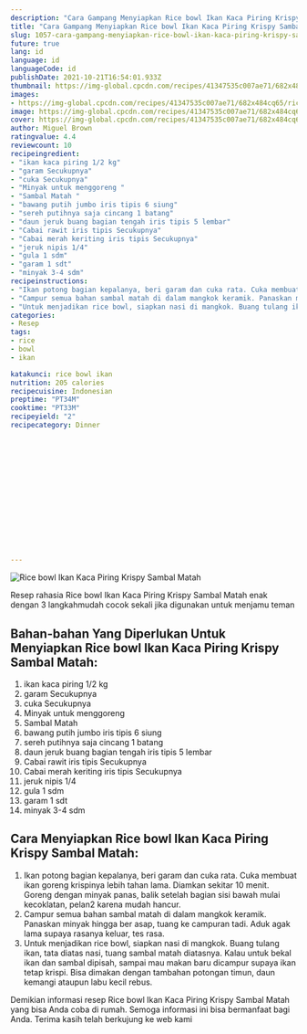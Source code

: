 ```yaml
---
description: "Cara Gampang Menyiapkan Rice bowl Ikan Kaca Piring Krispy Sambal Matah Anti Gagal"
title: "Cara Gampang Menyiapkan Rice bowl Ikan Kaca Piring Krispy Sambal Matah Anti Gagal"
slug: 1057-cara-gampang-menyiapkan-rice-bowl-ikan-kaca-piring-krispy-sambal-matah-anti-gagal
future: true
lang: id
language: id
languageCode: id
publishDate: 2021-10-21T16:54:01.933Z 
thumbnail: https://img-global.cpcdn.com/recipes/41347535c007ae71/682x484cq65/rice-bowl-ikan-kaca-piring-krispy-sambal-matah-foto-resep-utama.webp
images:
- https://img-global.cpcdn.com/recipes/41347535c007ae71/682x484cq65/rice-bowl-ikan-kaca-piring-krispy-sambal-matah-foto-resep-utama.webp
image: https://img-global.cpcdn.com/recipes/41347535c007ae71/682x484cq65/rice-bowl-ikan-kaca-piring-krispy-sambal-matah-foto-resep-utama.webp
cover: https://img-global.cpcdn.com/recipes/41347535c007ae71/682x484cq65/rice-bowl-ikan-kaca-piring-krispy-sambal-matah-foto-resep-utama.webp
author: Miguel Brown
ratingvalue: 4.4
reviewcount: 10
recipeingredient:
- "ikan kaca piring 1/2 kg"
- "garam Secukupnya"
- "cuka Secukupnya"
- "Minyak untuk menggoreng "
- "Sambal Matah "
- "bawang putih jumbo iris tipis 6 siung"
- "sereh putihnya saja cincang 1 batang"
- "daun jeruk buang bagian tengah iris tipis 5 lembar"
- "Cabai rawit iris tipis Secukupnya"
- "Cabai merah keriting iris tipis Secukupnya"
- "jeruk nipis 1/4"
- "gula 1 sdm"
- "garam 1 sdt"
- "minyak 3-4 sdm"
recipeinstructions:
- "Ikan potong bagian kepalanya, beri garam dan cuka rata. Cuka membuat ikan goreng krispinya lebih tahan lama. Diamkan sekitar 10 menit. Goreng dengan minyak panas, balik setelah bagian sisi bawah mulai kecoklatan, pelan2 karena mudah hancur."
- "Campur semua bahan sambal matah di dalam mangkok keramik. Panaskan minyak hingga ber asap, tuang ke campuran tadi. Aduk agak lama supaya rasanya keluar, tes rasa."
- "Untuk menjadikan rice bowl, siapkan nasi di mangkok. Buang tulang ikan, tata diatas nasi, tuang sambal matah diatasnya. Kalau untuk bekal ikan dan sambal dipisah, sampai mau makan baru dicampur supaya ikan tetap krispi. Bisa dimakan dengan tambahan potongan timun, daun kemangi ataupun labu kecil rebus."
categories:
- Resep
tags:
- rice
- bowl
- ikan

katakunci: rice bowl ikan 
nutrition: 205 calories
recipecuisine: Indonesian
preptime: "PT34M"
cooktime: "PT33M"
recipeyield: "2"
recipecategory: Dinner


     
    
    
    
    
    
    
    
    
    
    
      
    
---
```



![Rice bowl Ikan Kaca Piring Krispy Sambal Matah](https://img-global.cpcdn.com/recipes/41347535c007ae71/682x484cq65/rice-bowl-ikan-kaca-piring-krispy-sambal-matah-foto-resep-utama.webp)

Resep rahasia Rice bowl Ikan Kaca Piring Krispy Sambal Matah  enak dengan 3 langkahmudah cocok sekali jika digunakan untuk menjamu teman

<!--inarticleads1-->

## Bahan-bahan Yang Diperlukan Untuk Menyiapkan Rice bowl Ikan Kaca Piring Krispy Sambal Matah:

1. ikan kaca piring 1/2 kg
1. garam Secukupnya
1. cuka Secukupnya
1. Minyak untuk menggoreng 
1. Sambal Matah 
1. bawang putih jumbo iris tipis 6 siung
1. sereh putihnya saja cincang 1 batang
1. daun jeruk buang bagian tengah iris tipis 5 lembar
1. Cabai rawit iris tipis Secukupnya
1. Cabai merah keriting iris tipis Secukupnya
1. jeruk nipis 1/4
1. gula 1 sdm
1. garam 1 sdt
1. minyak 3-4 sdm



<!--inarticleads2-->

## Cara Menyiapkan Rice bowl Ikan Kaca Piring Krispy Sambal Matah:

1. Ikan potong bagian kepalanya, beri garam dan cuka rata. Cuka membuat ikan goreng krispinya lebih tahan lama. Diamkan sekitar 10 menit. Goreng dengan minyak panas, balik setelah bagian sisi bawah mulai kecoklatan, pelan2 karena mudah hancur.
1. Campur semua bahan sambal matah di dalam mangkok keramik. Panaskan minyak hingga ber asap, tuang ke campuran tadi. Aduk agak lama supaya rasanya keluar, tes rasa.
1. Untuk menjadikan rice bowl, siapkan nasi di mangkok. Buang tulang ikan, tata diatas nasi, tuang sambal matah diatasnya. Kalau untuk bekal ikan dan sambal dipisah, sampai mau makan baru dicampur supaya ikan tetap krispi. Bisa dimakan dengan tambahan potongan timun, daun kemangi ataupun labu kecil rebus.




Demikian informasi  resep Rice bowl Ikan Kaca Piring Krispy Sambal Matah   yang bisa Anda coba di rumah. Semoga informasi ini bisa bermanfaat bagi Anda. Terima kasih telah berkujung ke web kami
